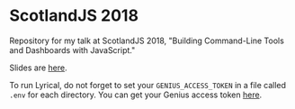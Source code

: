 # ScotlandJS 2018
Repository for my talk at ScotlandJS 2018, "Building Command-Line Tools and Dashboards with JavaScript."

Slides are [here](https://speakerdeck.com/galuhsahid/building-command-line-tools-and-dashboards-with-javascript).

To run Lyrical, do not forget to set your `GENIUS_ACCESS_TOKEN` in a file called `.env` for each directory. You can get your Genius access token [here](https://docs.genius.com/).